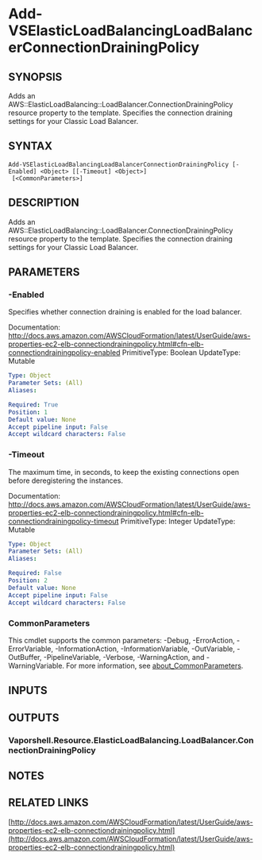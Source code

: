 # Add-VSElasticLoadBalancingLoadBalancerConnectionDrainingPolicy

## SYNOPSIS
Adds an AWS::ElasticLoadBalancing::LoadBalancer.ConnectionDrainingPolicy resource property to the template.
Specifies the connection draining settings for your Classic Load Balancer.

## SYNTAX

```
Add-VSElasticLoadBalancingLoadBalancerConnectionDrainingPolicy [-Enabled] <Object> [[-Timeout] <Object>]
 [<CommonParameters>]
```

## DESCRIPTION
Adds an AWS::ElasticLoadBalancing::LoadBalancer.ConnectionDrainingPolicy resource property to the template.
Specifies the connection draining settings for your Classic Load Balancer.

## PARAMETERS

### -Enabled
Specifies whether connection draining is enabled for the load balancer.

Documentation: http://docs.aws.amazon.com/AWSCloudFormation/latest/UserGuide/aws-properties-ec2-elb-connectiondrainingpolicy.html#cfn-elb-connectiondrainingpolicy-enabled
PrimitiveType: Boolean
UpdateType: Mutable

```yaml
Type: Object
Parameter Sets: (All)
Aliases:

Required: True
Position: 1
Default value: None
Accept pipeline input: False
Accept wildcard characters: False
```

### -Timeout
The maximum time, in seconds, to keep the existing connections open before deregistering the instances.

Documentation: http://docs.aws.amazon.com/AWSCloudFormation/latest/UserGuide/aws-properties-ec2-elb-connectiondrainingpolicy.html#cfn-elb-connectiondrainingpolicy-timeout
PrimitiveType: Integer
UpdateType: Mutable

```yaml
Type: Object
Parameter Sets: (All)
Aliases:

Required: False
Position: 2
Default value: None
Accept pipeline input: False
Accept wildcard characters: False
```

### CommonParameters
This cmdlet supports the common parameters: -Debug, -ErrorAction, -ErrorVariable, -InformationAction, -InformationVariable, -OutVariable, -OutBuffer, -PipelineVariable, -Verbose, -WarningAction, and -WarningVariable. For more information, see [about_CommonParameters](http://go.microsoft.com/fwlink/?LinkID=113216).

## INPUTS

## OUTPUTS

### Vaporshell.Resource.ElasticLoadBalancing.LoadBalancer.ConnectionDrainingPolicy
## NOTES

## RELATED LINKS

[http://docs.aws.amazon.com/AWSCloudFormation/latest/UserGuide/aws-properties-ec2-elb-connectiondrainingpolicy.html](http://docs.aws.amazon.com/AWSCloudFormation/latest/UserGuide/aws-properties-ec2-elb-connectiondrainingpolicy.html)


